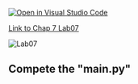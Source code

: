 [![Open in Visual Studio Code](https://classroom.github.com/assets/open-in-vscode-c66648af7eb3fe8bc4f294546bfd86ef473780cde1dea487d3c4ff354943c9ae.svg)](https://classroom.github.com/online_ide?assignment_repo_id=8863760&assignment_repo_type=AssignmentRepo)

[Link to Chap 7 Lab07](https://docs.google.com/presentation/d/16Lg15We_18LVyquswkjr61CDRxR3O9uaTISKX7v8thc/edit#slide=id.g114ede88c96_0_264)

![Lab07](https://nimbus-screenshots.s3.amazonaws.com/s/0448837406abb83816aba7a6ba199c30.png)

## Compete the "main.py"


